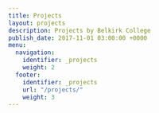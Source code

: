 ```yaml
---
title: Projects
layout: projects
description: Projects by Belkirk College
publish_date: 2017-11-01 03:00:00 +0000
menu:
  navigation:
    identifier: _projects
    weight: 2
  footer:
    identifier: _projects
    url: "/projects/"
    weight: 3
---
```

